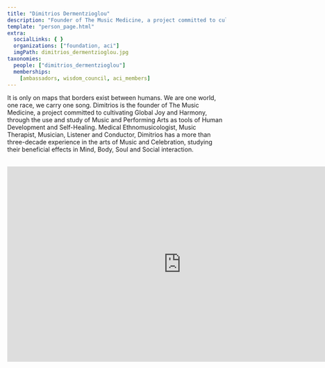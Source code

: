 ```yaml
---
title: "Dimitrios Dermentzioglou"
description: "Founder of The Music Medicine, a project committed to cultivating Global Joy and Harmony."
template: "person_page.html"
extra:
  socialLinks: { }
  organizations: ["foundation, aci"]
  imgPath: dimitrios_dermentzioglou.jpg
taxonomies:
  people: ["dimitrios_dermentzioglou"]
  memberships:
    [ambassadors, wisdom_council, aci_members]
---
```


It is only on maps that borders exist between humans. We are one world, one race, we carry one song. Dimitrios is the founder of The Music Medicine, a project committed to cultivating Global Joy and Harmony, through the use and study of Music and Performing Arts as tools of Human Development and Self-Healing. Medical Ethnomusicologist, Music Therapist, Musician, Listener and Conductor, Dimitrios has a more than three-decade experience in the arts of Music and Celebration, studying their beneficial effects in Mind, Body, Soul and Social interaction.

<BR>
<div class="aspect-w-16 aspect-h-9">
<iframe src="https://player.vimeo.com/video/413150039" width="800" height="450" frameborder="0" allow="autoplay; fullscreen" allowfullscreen></iframe>
</div>
<BR>